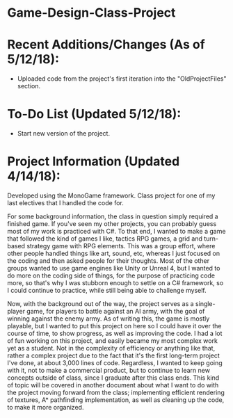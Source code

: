 # Game-Design-Class-Project

# Recent Additions/Changes (As of 5/12/18):

- Uploaded code from the project's first iteration into the "OldProjectFiles" section.

# To-Do List (Updated 5/12/18):

- Start new version of the project.


# Project Information (Updated 4/14/18): 

Developed using the MonoGame framework. Class project for one of my last electives that I handled the code for. 

For some background information, the class in question simply required a finished game. If you've seen my other projects, you can probably guess most of my work is practiced with C#.
To that end, I wanted to make a game that followed the kind of games I like, tactics RPG games, a grid and turn-based strategy game with RPG elements.
This was a group effort, where other people handled things like art, sound, etc, whereas I just focused on the coding and then asked people for their thoughts.
Most of the other groups wanted to use game engines like Unity or Unreal 4, but I wanted to do more on the coding side of things, for the purpose of practicing code more, so that's why I was stubborn enough to settle on a C# framework, so I could continue to practice, while still being able to challenge myself.

Now, with the background out of the way, the project serves as a single-player game, for players to battle against an AI army, with the goal of winning against the enemy army. As of writing this, the game is mostly playable, but I wanted to put this project on here so I could have it over the course of time, to show progress, as well as improving the code. I had a lot of fun working on this project, and easily became my most complex work yet as a student. Not in the complexity of efficiency or anything like that, rather a complex project due to the fact that it's the first long-term project I've done, at about 3,000 lines of code. Regardless, I wanted to keep going with it, not to make a commercial product, but to continue to learn new concepts outside of class, since I graduate after this class ends. This kind of topic will be covered in another document about what I want to do with the project moving forward from the class; implementing efficient rendering of textures, A* pathfinding implementation, as well as cleaning up the code, to make it more organized.
